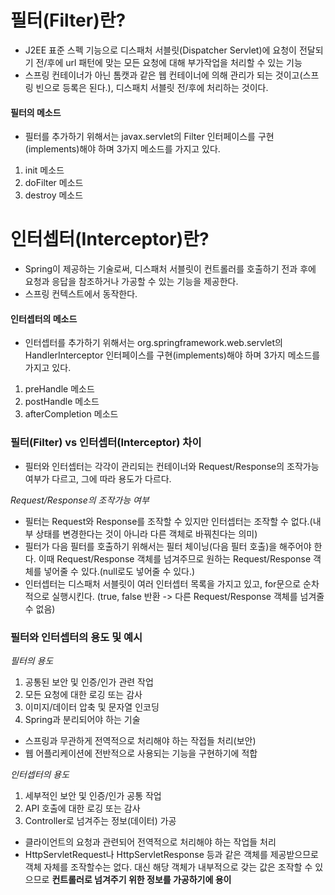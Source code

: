 # 필터(Filter)란?

- J2EE 표준 스펙 기능으로 디스패처 서블릿(Dispatcher Servlet)에 요청이 전달되기 전/후에 url 패턴에 맞는 모든 요청에 대해 부가작업을 처리할 수 있는 기능
- 스프링 컨테이너가 아닌 톰캣과 같은 웹 컨테이너에 의해 관리가 되는 것이고(스프링 빈으로 등록은 된다.), 디스패치 서블릿 전/후에 처리하는 것이다.

#### 필터의 메소드

- 필터를 추가하기 위해서는 javax.servlet의 Filter 인터페이스를 구현(implements)해야 하며 3가지 메소드를 가지고 있다.

1. init 메소드
2. doFilter 메소드
3. destroy 메소드

# 인터셉터(Interceptor)란?

- Spring이 제공하는 기술로써, 디스패처 서블릿이 컨트롤러를 호출하기 전과 후에 요청과 응답을 참조하거나 가공할 수 있는 기능을 제공한다.
- 스프링 컨텍스트에서 동작한다.

#### 인터셉터의 메소드

- 인터셉터를 추가하기 위해서는 org.springframework.web.servlet의 HandlerInterceptor 인터페이스를 구현(implements)해야 하며 3가지 메소드를 가지고 있다.

1. preHandle 메소드
2. postHandle 메소드
3. afterCompletion 메소드

### 필터(Filter) vs 인터셉터(Interceptor) 차이

- 필터와 인터셉터는 각각이 관리되는 컨테이너와 Request/Response의 조작가능 여부가 다르고, 그에 따라 용도가 다르다.

*Request/Response의 조작가능 여부*

- 필터는 Request와 Response를 조작할 수 있지만 인터셉터는 조작할 수 없다.(내부 상태를 변경한다는 것이 아니라 다른 객체로 바꿔친다는 의미)
- 필터가 다음 필터를 호출하기 위해서는 필터 체이닝(다음 필터 호출)을 해주어야 한다. 이때 Request/Response 객체를 넘겨주므로 원하는 Request/Response 객체를 넣어줄 수 있다.(null로도 넣어줄 수 있다.)
- 인터셉터는 디스패처 서블릿이 여러 인터셉터 목록을 가지고 있고, for문으로 순차적으로 실행시킨다. (true, false 반환 -> 다른 Request/Response 객체를 넘겨줄 수 없음)

### 필터와 인터셉터의 용도 및 예시

*필터의 용도*

1. 공통된 보안 및 인증/인가 관련 작업
2. 모든 요청에 대한 로깅 또는 감사
3. 이미지/데이터 압축 및 문자열 인코딩
4. Spring과 분리되어야 하는 기술

- 스프링과 무관하게 전역적으로 처리해야 하는 작접들 처리(보안)
- 웹 어플리케이션에 전반적으로 사용되는 기능을 구현하기에 적합

*인터셉터의 용도*

1. 세부적인 보안 및 인증/인가 공통 작업
2. API 호출에 대한 로깅 또는 감사
3. Controller로 넘겨주는 정보(데이터) 가공

- 클라이언트의 요청과 관련되어 전역적으로 처리해야 하는 작업들 처리
- HttpServletRequest나 HttpServletResponse 등과 같은 객체를 제공받으므로 객체 자체를 조작할수는 없다. 대신 해당 객체가 내부적으로 갖는 값은 조작할 수 있으므로 **컨트롤러로 넘겨주기 위한 정보를 가공하기에 용이**
